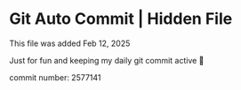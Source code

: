 # Git Auto Commit | Hidden File

This file was added Feb 12, 2025

Just for fun and keeping my daily git commit active 🤪

commit number: 2577141
